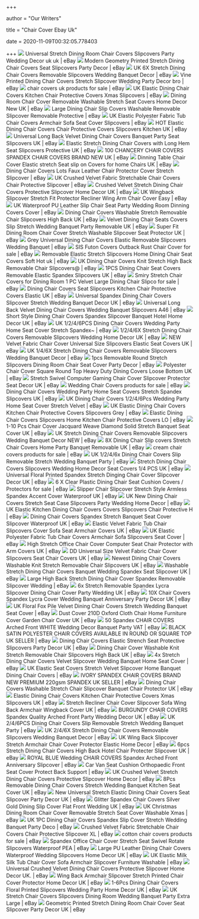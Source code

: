 +++
        
author = "Our Writers"
        
title = "Chair Cover Ebay Uk"
        
date = 2020-11-09T00:32:05.778403
        
+++
[ ![](https://i.ebayimg.com/images/g/kvgAAOSwL9hc5Q5Z/s-l300.jpg)](https://i.ebayimg.com/images/g/kvgAAOSwL9hc5Q5Z/s-l300.jpg) Universal Stretch Dining Room Chair Covers Slipcovers Party Wedding Decor uk  uk | eBay
[ ![](https://i.ebayimg.com/images/g/BkYAAOSwsrBcuruz/s-l300.jpg)](https://i.ebayimg.com/images/g/BkYAAOSwsrBcuruz/s-l300.jpg) Modern Geometry Printed Stretch Dining Chair Covers Seat Slipcovers Party  Decor | eBay
[ ![](https://i.ebayimg.com/images/g/SAYAAOSwTqBesoao/s-l300.jpg)](https://i.ebayimg.com/images/g/SAYAAOSwTqBesoao/s-l300.jpg) UK 6X Stretch Dining Chair Covers Removable Slipcovers Wedding Banquet  Decor | eBay
[ ![](https://i.ebayimg.com/images/g/0ngAAOSwpvRc1UER/s-l300.jpg)](https://i.ebayimg.com/images/g/0ngAAOSwpvRc1UER/s-l300.jpg) Vine Printed Dining Chair Covers Stretch Slipcover Wedding Party Decor bro  | eBay
[ ![](https://i.ebayimg.com/thumbs/images/g/CzkAAOSw8FVfULqS/s-l225.jpg)](https://i.ebayimg.com/thumbs/images/g/CzkAAOSw8FVfULqS/s-l225.jpg) chair covers uk products for sale | eBay
[ ![](https://i.ebayimg.com/images/g/Qg0AAOSwtgxd039C/s-l300.jpg)](https://i.ebayimg.com/images/g/Qg0AAOSwtgxd039C/s-l300.jpg) UK Elastic Dining Chair Covers Kitchen Chair Protective Covers Xmas  Slipcovers | eBay
[ ![](https://i.ebayimg.com/images/g/rXEAAOSw5K5d1Qqu/s-l300.jpg)](https://i.ebayimg.com/images/g/rXEAAOSw5K5d1Qqu/s-l300.jpg) Dining Room Chair Cover Removable Washable Stretch Seat Covers Home Decor  New UK | eBay
[ ![](https://i.ebayimg.com/images/g/oq0AAOSwADZetNfl/s-l300.jpg)](https://i.ebayimg.com/images/g/oq0AAOSwADZetNfl/s-l300.jpg) Large Dining Chair Slip Covers Washable Removable Slipcover Removable  Protective | eBay
[ ![](https://i.ebayimg.com/images/g/B8oAAOSwM6heaMA6/s-l300.jpg)](https://i.ebayimg.com/images/g/B8oAAOSwM6heaMA6/s-l300.jpg) UK Elastic Polyester Fabric Tub Chair Covers Armchair Sofa Seat Cover  Slipcovers | eBay
[ ![](https://i.ebayimg.com/images/g/7IkAAOSw9xJeBwf8/s-l300.jpg)](https://i.ebayimg.com/images/g/7IkAAOSw9xJeBwf8/s-l300.jpg) HOT Elastic Dining Chair Covers Chair Protective Covers Slipcovers Kitchen  UK | eBay
[ ![](https://i.ebayimg.com/images/g/J2gAAOSwNopdurHJ/s-l300.jpg)](https://i.ebayimg.com/images/g/J2gAAOSwNopdurHJ/s-l300.jpg) Universal Long Back Velvet Dining Chair Covers Banquet Party Seat  Slipcovers UK | eBay
[ ![](https://i.ebayimg.com/images/g/mfAAAOSw5T9eFEjU/s-l300.jpg)](https://i.ebayimg.com/images/g/mfAAAOSw5T9eFEjU/s-l300.jpg) Elastic Stretch Dining Chair Covers with Long Hem Seat Slipcovers  Protective UK | eBay
[ ![](https://i.ebayimg.com/images/g/uqgAAMXQJK1SMn1Q/s-l300.jpg)](https://i.ebayimg.com/images/g/uqgAAMXQJK1SMn1Q/s-l300.jpg) 100 CHANCERY CHAIR COVERS SPANDEX CHAIR COVERS BRAND NEW UK | eBay
[ ![](https://i.ebayimg.com/images/g/G~8AAOSwpbheLt9~/s-l300.png)](https://i.ebayimg.com/images/g/G~8AAOSwpbheLt9~/s-l300.png) Dinning Table Chair Cover Elastic stretch Seat slip on Covers for home Chairs  UK | eBay
[ ![](https://i.ebayimg.com/images/g/-T8AAOSwok9ctFEZ/s-l300.jpg)](https://i.ebayimg.com/images/g/-T8AAOSwok9ctFEZ/s-l300.jpg) Dining Chair Covers Lots Faux Leather Chair Protector Cover Stretch  Slipcover | eBay
[ ![](https://i.ebayimg.com/images/g/MzQAAOSwc3pfIpbz/s-l300.jpg)](https://i.ebayimg.com/images/g/MzQAAOSwc3pfIpbz/s-l300.jpg) UK Crushed Velvet Fabric Stretchable Chair Covers Chair Protective Slipcover  | eBay
[ ![](https://i.ebayimg.com/images/g/L54AAOSwt4xfZIwr/s-l300.jpg)](https://i.ebayimg.com/images/g/L54AAOSwt4xfZIwr/s-l300.jpg) Crushed Velvet Stretch Dining Chair Covers Protective Slipcover Home Decor  UK | eBay
[ ![](https://i.ebayimg.com/images/g/IhIAAOSwPMNd2ZbW/s-l300.jpg)](https://i.ebayimg.com/images/g/IhIAAOSwPMNd2ZbW/s-l300.jpg) UK Wingback Slipcover Stretch Fit Protector Recliner Wing Arm Chair Cover  Easy | eBay
[ ![](https://i.ebayimg.com/images/g/xj0AAOSwysBcrcdp/s-l300.jpg)](https://i.ebayimg.com/images/g/xj0AAOSwysBcrcdp/s-l300.jpg) UK Waterproof PU Leather Slip Chair Seat Party Wedding Room Dinning Covers  Cover | eBay
[ ![](https://i.ebayimg.com/images/g/PrYAAOSwfW5d-1ia/s-l300.jpg)](https://i.ebayimg.com/images/g/PrYAAOSwfW5d-1ia/s-l300.jpg) Dining Chair Covers Washable Stretch Removable Chair Slipcovers High Back UK  | eBay
[ ![](https://i.ebayimg.com/images/g/9vIAAOSwrzhfkPi9/s-l300.jpg)](https://i.ebayimg.com/images/g/9vIAAOSwrzhfkPi9/s-l300.jpg) Velvet Dining Chair Seats Covers Slip Stretch Wedding Banquet Party  Removable UK | eBay
[ ![](https://i.ebayimg.com/images/g/FtwAAOSwunNeR6me/s-l300.jpg)](https://i.ebayimg.com/images/g/FtwAAOSwunNeR6me/s-l300.jpg) Super Fit Dining Room Chair Cover Stretch Washable Slipcover Seat Protector  UK | eBay
[ ![](https://i.ebayimg.com/images/g/WC8AAOSwCbJeCbYH/s-l300.jpg)](https://i.ebayimg.com/images/g/WC8AAOSwCbJeCbYH/s-l300.jpg) Grey Universal Dining Chair Covers Elastic Removable Slipcovers Wedding  Banquet | eBay
[ ![](https://i.ebayimg.com/images/g/tgsAAOSwDUpfK9L3/s-l640.jpg)](https://i.ebayimg.com/images/g/tgsAAOSwDUpfK9L3/s-l640.jpg) SIS Futon Covers Outback Rust Chair Cover for sale | eBay
[ ![](https://i.ebayimg.com/images/g/HJ8AAOSw0w9dxUaX/s-l300.jpg)](https://i.ebayimg.com/images/g/HJ8AAOSw0w9dxUaX/s-l300.jpg) Removable Elastic Stretch Slipcovers Home Dining Chair Seat Covers Soft Hot  uk | eBay
[ ![](https://i.ebayimg.com/images/g/kFAAAOSwwR5dXSve/s-l300.jpg)](https://i.ebayimg.com/images/g/kFAAAOSwwR5dXSve/s-l300.jpg) UK Dining Chair Covers Knit Stretch High Back Removable Chair Slipcovers@ |  eBay
[ ![](https://i.ebayimg.com/images/g/Z4UAAOSwrcReDrhn/s-l300.jpg)](https://i.ebayimg.com/images/g/Z4UAAOSwrcReDrhn/s-l300.jpg) 1PCS Dining Chair Seat Covers Removable Elastic Spandex Slipcovers UK | eBay
[ ![](https://i.ebayimg.com/images/g/aPIAAOSwr-NeCEvT/s-l640.jpg)](https://i.ebayimg.com/images/g/aPIAAOSwr-NeCEvT/s-l640.jpg) Smiry Stretch Chair Covers for Dining Room 1 PC Velvet Large Dining Chair  Slipco for sale | eBay
[ ![](https://i.ebayimg.com/images/g/goAAAOSwgrBdnwVB/s-l300.jpg)](https://i.ebayimg.com/images/g/goAAAOSwgrBdnwVB/s-l300.jpg) Dining Chair Covers Seat Slipcovers Kitchen Chair Protective Covers Elastic  UK | eBay
[ ![](https://i.ebayimg.com/images/g/TCkAAOSw-~teGBmO/s-l300.jpg)](https://i.ebayimg.com/images/g/TCkAAOSw-~teGBmO/s-l300.jpg) Universal Spandex Dining Chair Covers Slipcover Stretch Wedding Banquet  Decor UK | eBay
[ ![](https://i.ebayimg.com/images/g/ilEAAOSwRu5dwoq9/s-l300.jpg)](https://i.ebayimg.com/images/g/ilEAAOSwRu5dwoq9/s-l300.jpg) Universal Long Back Velvet Dining Chair Covers Wedding Banquet Slipcovers  A46 | eBay
[ ![](https://i.ebayimg.com/images/g/TLsAAOSwAtZe8yva/s-l300.jpg)](https://i.ebayimg.com/images/g/TLsAAOSwAtZe8yva/s-l300.jpg) Short Style Dining Chair Covers Spandex Slipcover Banquet Hotel Home Decor  UK | eBay
[ ![](https://i.ebayimg.com/images/g/hlIAAOSwqN5dkHUY/s-l300.jpg)](https://i.ebayimg.com/images/g/hlIAAOSwqN5dkHUY/s-l300.jpg) UK 1/2/4/6PCS Dining Chair Covers Wedding Party Home Seat Cover Stretch  Spandex~ | eBay
[ ![](https://i.ebayimg.com/images/g/PZUAAOSwriZe42QS/s-l300.jpg)](https://i.ebayimg.com/images/g/PZUAAOSwriZe42QS/s-l300.jpg) 1/2/4/6X Stretch Dining Chair Covers Removable Slipcovers Wedding Home  Decor UK | eBay
[ ![](https://i.ebayimg.com/images/g/3SEAAOSwSiVe62f0/s-l300.jpg)](https://i.ebayimg.com/images/g/3SEAAOSwSiVe62f0/s-l300.jpg) NEW Velvet Fabric Chair Cover Universal Size Slipcovers Elastic Seat Covers  UK | eBay
[ ![](https://i.ebayimg.com/images/g/9XoAAOSwmBRe8KW-/s-l300.jpg)](https://i.ebayimg.com/images/g/9XoAAOSwmBRe8KW-/s-l300.jpg) UK 1/4/6X Stretch Dining Chair Covers Removable Slipcovers Wedding Banquet  Decor | eBay
[ ![](https://i.ebayimg.com/images/g/umsAAOSwcVNcyCF6/s-l300.jpg)](https://i.ebayimg.com/images/g/umsAAOSwcVNcyCF6/s-l300.jpg) 1pcs Removable Round Stretch Slipcovers Dining Room Chair Seat Cover Party  Decor | eBay
[ ![](https://i.ebayimg.com/images/g/rMMAAOSw7PNeT8BH/s-l300.jpg)](https://i.ebayimg.com/images/g/rMMAAOSw7PNeT8BH/s-l300.jpg) Polyester Chair Cover Square Round Top Heavy Duty Dining Covers Loose  Bottom UK | eBay
[ ![](https://i.ebayimg.com/images/g/AYkAAOSwY35fIqxL/s-l300.jpg)](https://i.ebayimg.com/images/g/AYkAAOSwY35fIqxL/s-l300.jpg) Stretch Swivel Computer Gaming Chair Cover Slipcover Protector Seat Decor UK  | eBay
[ ![](https://i.ebayimg.com/00/s/MTUwMFgxNTAw/z/al4AAOSwAUJdLFJG/$_57.JPG)](https://i.ebayimg.com/00/s/MTUwMFgxNTAw/z/al4AAOSwAUJdLFJG/$_57.JPG) Wedding Chair Covers products for sale | eBay
[ ![](https://i.ebayimg.com/images/g/D~UAAOSwvfRd3jwr/s-l300.jpg)](https://i.ebayimg.com/images/g/D~UAAOSwvfRd3jwr/s-l300.jpg) Dining Chair Covers Wedding Party Home Seat Covers Stretch Spandex Slipcovers  UK | eBay
[ ![](https://i.ebayimg.com/images/g/nfgAAOSw3QldFXvk/s-l300.jpg)](https://i.ebayimg.com/images/g/nfgAAOSw3QldFXvk/s-l300.jpg) UK Dining Chair Covers 1/2/4/6Pcs Wedding Party Home Seat Cover Stretch  Velvet | eBay
[ ![](https://image.pushauction.com/0/0/93653658-690f-4e41-8bfb-6acf8be78fac/2a108565-aee0-443f-aae3-458ff6893071.jpg)](https://image.pushauction.com/0/0/93653658-690f-4e41-8bfb-6acf8be78fac/2a108565-aee0-443f-aae3-458ff6893071.jpg) UK Elastic Dining Chair Covers Kitchen Chair Protective Covers Slipcovers  Grey | eBay
[ ![](https://i.ebayimg.com/images/g/i50AAOSw6wxcvXrw/s-l300.jpg)](https://i.ebayimg.com/images/g/i50AAOSw6wxcvXrw/s-l300.jpg) Elastic Dining Chair Covers Slipcovers Home Kitchen Chair Protective Covers  LO | eBay
[ ![](https://i.ebayimg.com/images/g/N1cAAOSwbdBfKpE1/s-l300.jpg)](https://i.ebayimg.com/images/g/N1cAAOSwbdBfKpE1/s-l300.jpg) 1-10 Pcs Chair Cover Jacquard Weave Diamond Solid Stretch Banquet Seat  Cover UK | eBay
[ ![](https://i.ebayimg.com/images/g/SV8AAOSwQaheqpHC/s-l300.jpg)](https://i.ebayimg.com/images/g/SV8AAOSwQaheqpHC/s-l300.jpg) UK Stretch Dining Chair Covers Removable Slipcovers Wedding Banquet Decor  NEW | eBay
[ ![](https://i.ebayimg.com/images/g/fCQAAOSwMwhe0MPC/s-l300.jpg)](https://i.ebayimg.com/images/g/fCQAAOSwMwhe0MPC/s-l300.jpg) 8X Dining Chair Slip covers Stretch Chair Covers Home Party Banquet  Removable UK | eBay
[ ![](https://i.ebayimg.com/thumbs/images/g/0q8AAOSw5mFduSw1/s-l225.jpg)](https://i.ebayimg.com/thumbs/images/g/0q8AAOSw5mFduSw1/s-l225.jpg) cream chair covers products for sale | eBay
[ ![](https://i.ebayimg.com/images/g/~MoAAOSw0Kle4yqe/s-l300.jpg)](https://i.ebayimg.com/images/g/~MoAAOSw0Kle4yqe/s-l300.jpg) UK 1/2/4/6x Dining Chair Covers Slip Removable Stretch Wedding Banquet  Party | eBay
[ ![](https://i.ebayimg.com/images/g/E~cAAOSwwVBfMRt9/s-l300.jpg)](https://i.ebayimg.com/images/g/E~cAAOSwwVBfMRt9/s-l300.jpg) Stretch Dining Chair Covers Slipcovers Wedding Home Decor Seat Covers 1/4  PCS UK | eBay
[ ![](https://i.ebayimg.com/images/g/FBcAAOSw-s5dFIw9/s-l300.jpg)](https://i.ebayimg.com/images/g/FBcAAOSw-s5dFIw9/s-l300.jpg) Universal Floral Printed Spandex Stretch Dinging Chair Cover Slipcover  Decor UK | eBay
[ ![](https://i.ebayimg.com/images/g/ka4AAOSwJ2teCbAo/s-l640.jpg)](https://i.ebayimg.com/images/g/ka4AAOSwJ2teCbAo/s-l640.jpg) 6 X Clear Plastic Dining Chair Seat Cushion Covers / Protectors for sale |  eBay
[ ![](https://i.ebayimg.com/images/g/0YUAAOSwNIhesOIx/s-l640.jpg)](https://i.ebayimg.com/images/g/0YUAAOSwNIhesOIx/s-l640.jpg) Slipper Chair Slipcover Stretch Style Armless Spandex Accent Cover  Waterproof UK | eBay
[ ![](https://i.ebayimg.com/images/g/Vo8AAOSwA19e~wLW/s-l300.jpg)](https://i.ebayimg.com/images/g/Vo8AAOSwA19e~wLW/s-l300.jpg) UK New Dining Chair Covers Stretch Seat Case Slipcovers Party Wedding Home  Decor | eBay
[ ![](https://i.ebayimg.com/images/g/hwAAAOSwByFfG9L~/s-l300.jpg)](https://i.ebayimg.com/images/g/hwAAAOSwByFfG9L~/s-l300.jpg) UK Elastic Kitchen Dining Chair Covers Covers Slipcovers Chair Protective H  | eBay
[ ![](https://i.ebayimg.com/images/g/SPoAAOSwOjtfjTLK/s-l300.jpg)](https://i.ebayimg.com/images/g/SPoAAOSwOjtfjTLK/s-l300.jpg) Dining Chair Covers Spandex Stretch Banquet Seat Cover Slipcover Waterproof  UK | eBay
[ ![](https://i.ebayimg.com/images/g/U8kAAOSwZhpeqrRO/s-l300.jpg)](https://i.ebayimg.com/images/g/U8kAAOSwZhpeqrRO/s-l300.jpg) Elastic Velvet Fabric Tub Chair Slipcovers Cover Sofa Seat Armchair Covers  UK | eBay
[ ![](https://i.ebayimg.com/images/g/tHYAAOSwiR9e~afX/s-l300.jpg)](https://i.ebayimg.com/images/g/tHYAAOSwiR9e~afX/s-l300.jpg) UK Elastic Polyester Fabric Tub Chair Covers Armchair Sofa Slipcovers Seat  Cover | eBay
[ ![](https://i.ebayimg.com/images/g/5bcAAOSwu19e2YvN/s-l300.jpg)](https://i.ebayimg.com/images/g/5bcAAOSwu19e2YvN/s-l300.jpg) High Stretch Office Chair Cover Computer Seat Chair Protector with Arm Covers  UK | eBay
[ ![](https://i.ebayimg.com/images/g/QcUAAOSwopFfGGvc/s-l300.jpg)](https://i.ebayimg.com/images/g/QcUAAOSwopFfGGvc/s-l300.jpg) DD Universal Size Velvet Fabric Chair Cover Slipcovers Seat Chair Covers UK  | eBay
[ ![](https://i.ebayimg.com/images/g/~nkAAOSw19JdsBYV/s-l300.jpg)](https://i.ebayimg.com/images/g/~nkAAOSw19JdsBYV/s-l300.jpg) Newest Dining Chair Covers Washable Knit Stretch Removable Chair Slipcovers  UK | eBay
[ ![](https://i.ebayimg.com/images/g/cQsAAOSw4AdfEUFH/s-l300.jpg)](https://i.ebayimg.com/images/g/cQsAAOSw4AdfEUFH/s-l300.jpg) Washable Stretch Dining Chair Covers Banquet Wedding Spandex Seat Slipcover  UK | eBay
[ ![](https://i.ebayimg.com/images/g/YbMAAOSwE25eqUEF/s-l300.jpg)](https://i.ebayimg.com/images/g/YbMAAOSwE25eqUEF/s-l300.jpg) Large High Back Stretch Dining Chair Cover Spandex Removable Slipcover  Wedding | eBay
[ ![](https://i.ebayimg.com/images/g/tXsAAOSwLydeetHw/s-l300.jpg)](https://i.ebayimg.com/images/g/tXsAAOSwLydeetHw/s-l300.jpg) 6x Stretch Removable Spandex Lycra Slipcover Dining Chair Cover Party  Wedding UK | eBay
[ ![](https://i.ebayimg.com/images/g/eToAAOSwocFe32Cy/s-l300.jpg)](https://i.ebayimg.com/images/g/eToAAOSwocFe32Cy/s-l300.jpg) 10X Chair Covers Spandex Lycra Cover Wedding Banquet Anniversary Party  Decor UK | eBay
[ ![](https://i.ebayimg.com/images/g/FdQAAOSwPNZfCAE-/s-l300.jpg)](https://i.ebayimg.com/images/g/FdQAAOSwPNZfCAE-/s-l300.jpg) UK Floral Fox Pile Velvet Dining Chair Covers Stretch Wedding Banquet Seat  Cover | eBay
[ ![](https://i.ebayimg.com/images/g/AbkAAOSwZGld2NDJ/s-l300.jpg)](https://i.ebayimg.com/images/g/AbkAAOSwZGld2NDJ/s-l300.jpg) Dust Cover 210D Oxford Cloth Chair Home Furniture Cover Garden Chair Cover  UK | eBay
[ ![](https://i.ebayimg.com/images/g/Om8AAOSw1OBeKDXH/s-l300.jpg)](https://i.ebayimg.com/images/g/Om8AAOSw1OBeKDXH/s-l300.jpg) 50 Spandex CHAIR COVERS Arched Front WHITE Wedding Decor Banquet Party VAT  | eBay
[ ![](https://i.ebayimg.com/images/g/f00AAOSwAeNc0Dg2/s-l300.jpg)](https://i.ebayimg.com/images/g/f00AAOSwAeNc0Dg2/s-l300.jpg) BLACK SATIN POLYESTER CHAIR COVERS AVAILABLE IN ROUND OR SQUARE TOP UK  SELLER | eBay
[ ![](https://i.ebayimg.com/images/g/j8MAAOSws4tes6mx/s-l300.jpg)](https://i.ebayimg.com/images/g/j8MAAOSws4tes6mx/s-l300.jpg) Dining Chair Covers Elastic Strench Seat Protective Slipcovers Party Decor  UK | eBay
[ ![](https://i.ebayimg.com/images/g/HKsAAOSwDs9dnavZ/s-l300.jpg)](https://i.ebayimg.com/images/g/HKsAAOSwDs9dnavZ/s-l300.jpg) Dining Chair Cover Washable Knit Stretch Removable Chair Slipcovers High  Back UK | eBay
[ ![](https://i.ebayimg.com/images/g/clkAAOSwOL9epQWq/s-l300.jpg)](https://i.ebayimg.com/images/g/clkAAOSwOL9epQWq/s-l300.jpg) 4x Stretch Dining Chair Covers Velvet Slipcover Wedding Banquet Home Seat  Cover | eBay
[ ![](https://i.ebayimg.com/images/g/6yUAAOSwimRe7HBG/s-l300.jpg)](https://i.ebayimg.com/images/g/6yUAAOSwimRe7HBG/s-l300.jpg) UK Elastic Seat Covers Stretch Velvet Slipcover Home Banquet Dining Chair  Covers | eBay
[ ![](https://i.ebayimg.com/images/g/PtcAAMXQCtlRO1FV/s-l300.jpg)](https://i.ebayimg.com/images/g/PtcAAMXQCtlRO1FV/s-l300.jpg) IVORY SPANDEX CHAIR COVERS BRAND NEW PREMIUM 220gsm SPANDEX UK SELLER | eBay
[ ![](https://i.ebayimg.com/images/g/fAYAAOSwJcte~tjA/s-l300.jpg)](https://i.ebayimg.com/images/g/fAYAAOSwJcte~tjA/s-l300.jpg) Dining Chair Covers Washable Stretch Chair Slipcover Banquet Chair  Protector UK | eBay
[ ![](https://i.ebayimg.com/images/g/WmEAAOSwMXpfSL5e/s-l300.jpg)](https://i.ebayimg.com/images/g/WmEAAOSwMXpfSL5e/s-l300.jpg) Elastic Dining Chair Covers Kitchen Chair Protective Covers Xmas Slipcovers  UK | eBay
[ ![](https://i.ebayimg.com/images/g/HHUAAOSwKaxfTKB8/s-l300.jpg)](https://i.ebayimg.com/images/g/HHUAAOSwKaxfTKB8/s-l300.jpg) Stretch Recliner Chair Cover Slipcover Sofa Wing Back Armchair Wingback Cover  UK | eBay
[ ![](https://i.ebayimg.com/images/g/-5EAAOSwLiBeKDeN/s-l300.jpg)](https://i.ebayimg.com/images/g/-5EAAOSwLiBeKDeN/s-l300.jpg) BURGUNDY CHAIR COVERS Spandex Quality Arched Front Party Wedding Decor UK |  eBay
[ ![](https://i.ebayimg.com/images/g/n7MAAOSwElhfNiv9/s-l300.jpg)](https://i.ebayimg.com/images/g/n7MAAOSwElhfNiv9/s-l300.jpg) UK 2/4/6PCS Dining Chair Covers Slip Removable Stretch Wedding Banquet  Party | eBay
[ ![](https://i.ebayimg.com/images/g/hZwAAOSwgmFe5Mx~/s-l300.jpg)](https://i.ebayimg.com/images/g/hZwAAOSwgmFe5Mx~/s-l300.jpg) UK 2/4/6X Stretch Dining Chair Covers Removable Slipcovers Wedding Banquet  Decor | eBay
[ ![](https://i.ebayimg.com/images/g/XS4AAOSwspxfAtBY/s-l300.jpg)](https://i.ebayimg.com/images/g/XS4AAOSwspxfAtBY/s-l300.jpg) UK Wing Back Slipcover Stretch Armchair Chair Cover Protector Elastic Home  Decor | eBay
[ ![](https://i.ebayimg.com/images/g/eoIAAOSw8FlfECOj/s-l300.jpg)](https://i.ebayimg.com/images/g/eoIAAOSw8FlfECOj/s-l300.jpg) 6pcs Stretch Dining Chair Covers High Back Hotel Chair Protecter Slipcover  UK | eBay
[ ![](https://i.ebayimg.com/images/g/og4AAOSwwS5eJwN3/s-l300.jpg)](https://i.ebayimg.com/images/g/og4AAOSwwS5eJwN3/s-l300.jpg) ROYAL BLUE Wedding CHAIR COVERS Spandex Arched Front Anniversary Slipcover  | eBay
[ ![](https://fusionhomeware.co.uk/wp-content/uploads/2018/01/car-seat-cushion-EBAY-MAIN-NEW.jpg)](https://fusionhomeware.co.uk/wp-content/uploads/2018/01/car-seat-cushion-EBAY-MAIN-NEW.jpg) Car Van Seat Cushion Orthopaedic Front Seat Cover Protect Back Support |  eBay
[ ![](https://i.ebayimg.com/images/g/wdsAAOSwxr1fWhL2/s-l300.jpg)](https://i.ebayimg.com/images/g/wdsAAOSwxr1fWhL2/s-l300.jpg) UK Crushed Velvet Stretch Dining Chair Covers Protective Slipcover Home  Decor | eBay
[ ![](https://i.ebayimg.com/images/g/ZqcAAOSwf~FfCTPE/s-l300.jpg)](https://i.ebayimg.com/images/g/ZqcAAOSwf~FfCTPE/s-l300.jpg) 8Pcs Removable Dining Chair Covers Stretch Wedding Banquet Kitchen Seat  Cover UK | eBay
[ ![](https://i.ebayimg.com/images/g/r-wAAOSwDt1fO0QB/s-l400.jpg)](https://i.ebayimg.com/images/g/r-wAAOSwDt1fO0QB/s-l400.jpg) New Universal Stretch Elastic Dining Chair Covers Seat Slipcover Party  Decor UK | eBay
[ ![](https://i.ebayimg.com/images/g/yVgAAOSw1btdhJig/s-l300.jpg)](https://i.ebayimg.com/images/g/yVgAAOSw1btdhJig/s-l300.jpg) Glitter Spandex Chair Covers Silver Gold Dining Slip Cover Flat Front  Wedding UK | eBay
[ ![](https://i.ebayimg.com/images/g/p~YAAOSwiDRduTG0/s-l300.jpg)](https://i.ebayimg.com/images/g/p~YAAOSwiDRduTG0/s-l300.jpg) UK Christmas Dining Room Chair Cover Removable Stretch Seat Cover Washable  Xmas | eBay
[ ![](https://i.ebayimg.com/images/g/rW4AAOSwANtdiW-D/s-l300.jpg)](https://i.ebayimg.com/images/g/rW4AAOSwANtdiW-D/s-l300.jpg) UK 1PC Dining Chair Covers Spandex Slip Cover Stretch Wedding Banquet Party  Deco | eBay
[ ![](https://i.ebayimg.com/images/g/kFAAAOSwk~NfaGsK/s-l300.jpg)](https://i.ebayimg.com/images/g/kFAAAOSwk~NfaGsK/s-l300.jpg) Crushed Velvet Fabric Stretchable Chair Covers Chair Protective Slipcover  XL | eBay
[ ![](https://i.ebayimg.com/thumbs/images/g/NpoAAOSwDlZeuk7V/s-l225.jpg)](https://i.ebayimg.com/thumbs/images/g/NpoAAOSwDlZeuk7V/s-l225.jpg) cotton chair covers products for sale | eBay
[ ![](https://i.ebayimg.com/images/g/yzcAAOSwXEle~XfY/s-l300.jpg)](https://i.ebayimg.com/images/g/yzcAAOSwXEle~XfY/s-l300.jpg) Spandex Office Chair Cover Stretch Seat Swivel Rotate Slipcovers Waterproof  PEA | eBay
[ ![](https://i.ebayimg.com/images/g/nmcAAOSw6KJezhUu/s-l300.jpg)](https://i.ebayimg.com/images/g/nmcAAOSw6KJezhUu/s-l300.jpg) Large PU Leather Dining Chair Covers Waterproof Wedding Slipcovers Home  Decor UK | eBay
[ ![](https://i.ebayimg.com/images/g/VOEAAOSw5r5ewe22/s-l300.jpg)](https://i.ebayimg.com/images/g/VOEAAOSw5r5ewe22/s-l300.jpg) UK Elastic Milk Silk Tub Chair Cover Sofa Armchair Slipcover Furniture  Washable | eBay
[ ![](https://i.ebayimg.com/images/g/36AAAOSwcUBfV0nz/s-l300.jpg)](https://i.ebayimg.com/images/g/36AAAOSwcUBfV0nz/s-l300.jpg) Universal Crushed Velvet Dining Chair Covers Protective Slipcover Home  Decor UK. | eBay
[ ![](https://i.ebayimg.com/images/g/oWwAAOSwIs9fg8eD/s-l300.jpg)](https://i.ebayimg.com/images/g/oWwAAOSwIs9fg8eD/s-l300.jpg) Wing Back Armchair Slipcover Stretch Printed Chair Cover Protector Home  Decor UK | eBay
[ ![](https://i.ebayimg.com/images/g/U-0AAOSwA6heVj02/s-l300.jpg)](https://i.ebayimg.com/images/g/U-0AAOSwA6heVj02/s-l300.jpg) 1-6Pcs Dining Chair Covers Floral Printed Slipcovers Wedding Party Home  Decor UK | eBay
[ ![](https://i.ebayimg.com/images/g/QrkAAOSwBXld9luS/s-l300.jpg)](https://i.ebayimg.com/images/g/QrkAAOSwBXld9luS/s-l300.jpg) UK Stretch Chair Covers Slipcovers Dining Room Wedding Banquet Party Extra  Large | eBay
[ ![](https://i.ebayimg.com/images/g/9NYAAOSwu1FeGDVv/s-l300.jpg)](https://i.ebayimg.com/images/g/9NYAAOSwu1FeGDVv/s-l300.jpg) Geometric Printed Stretch Dining Room Chair Cover Seat Slipcover Party  Decor UK | eBay

